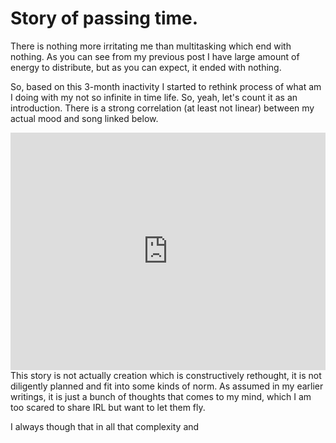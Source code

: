# Story of passing time. 

There is nothing more irritating me than multitasking which end with nothing. 
As you can see from my previous post I have large amount of energy to distribute, but as you can expect, it ended with  nothing. 

So, based on this 3-month inactivity I started to rethink process of what am I doing with my not so infinite in time life. So, yeah, let's count it as an introduction. 
There is a strong correlation (at least not linear) between my actual mood and song linked below. 

<iframe src="https://open.spotify.com/embed/track/4AQwwsz0ztRx4YKNb1GdBB?utm_source=generator" width="100%" height="380" frameBorder="0" allowfullscreen="" allow="autoplay; clipboard-write; encrypted-media; fullscreen; picture-in-picture"></iframe>
This story is not actually creation which is constructively rethought, it is not
 diligently planned and fit into some kinds of norm. As assumed in my earlier
writings, it is just a bunch of thoughts that comes to my mind, which I am too scared to share IRL but want to let them fly.

I always though that in all that complexity and 

